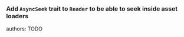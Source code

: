 ### Add `AsyncSeek` trait to `Reader` to be able to seek inside asset loaders

<div class="release-feature-authors">authors: TODO</div>
